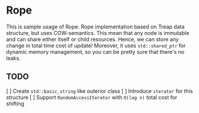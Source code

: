 # Rope

This is sample usage of Rope. 
Rope implementation based on Treap data structure, but uses COW-semantics.
This mean that any node is immutable and can share either itself or child resources.
Hence, we can store any change in total time cost of update! 
Moreover, it uses `std::shared_ptr` for dynamic memory management, so you can be pretty sure that there's no leaks.

## TODO 

[ ] Create `std::basic_string` like outerior class
[ ] Introduce `iterator` for this structure
[ ] Support `RandomAccessIterator` with `O(log n)` total cost for shifting
